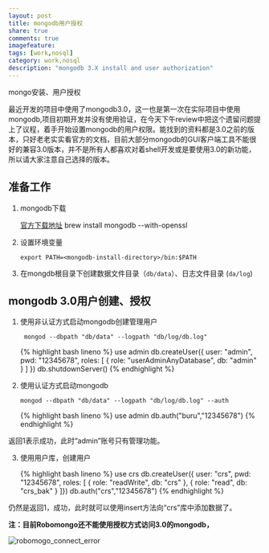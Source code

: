 ```yaml
---
layout: post
title: mongodb用户授权
share: true
comments: true
imagefeature:
tags: [work,nosql]
category: work,nosql
description: "mongodb 3.X install and user authorization"
---
```


mongo安装、用户授权

<!--more-->

最近开发的项目中使用了mongodb3.0，这一也是第一次在实际项目中使用mongodb,项目初期开发并没有使用验证，在今天下午review中把这个遗留问题提上了议程，着手开始设置mongodb的用户权限。能找到的资料都是3.0之前的版本，只好老老实实看官方的文档，目前大部分mongodb的GUI客户端工具不能很好的兼容3.0版本，并不是所有人都喜欢对着shell开发或是要使用3.0的新功能，所以请大家注意自己选择的版本。

## 准备工作
1.	 mongodb下载
	
		[官方下载地址](https://www.mongodb.org/dl/osx/x86_64)
		brew install mongodb --with-openssl

	
2.	设置环境变量

		export PATH=<mongodb-install-directory>/bin:$PATH
		 
3.	在mongdb根目录下创建数据文件目录（`db/data`）、日志文件目录 (`da/log`)

## mongodb 3.0用户创建、授权

1. 使用非认证方式启动mongodb创建管理用户
	
		mongod --dbpath "db/data" --logpath "db/log/db.log"

	{% highlight bash lineno %}
	use admin
	db.createUser({
    	user: "admin",
    	pwd: "12345678",
    	roles: [ { role: "userAdminAnyDatabase", db: "admin" } ]
 	})
 	db.shutdownServer()
	{%  endhighlight %}
		
2.	使用认证方式启动mongodb

		mongod --dbpath "db/data" --logpath "db/log/db.log" --auth

	{% highlight bash lineno %}
	use admin
	db.auth("buru","12345678")
	{%  endhighlight %}
	
返回1表示成功，此时“admin”账号只有管理功能。


3.	使用用户库，创建用户

	{% highlight bash lineno %}
	use crs
	db.createUser({
	   	user: "crs",
		pwd: "12345678",
		roles: [
		    { role: "readWrite", db: "crs" },
			{ role: "read", db: "crs_bak" }
	]})
	db.auth("crs","12345678")
	{%  endhighlight %}
	
仍然是返回1，成功，此时就可以使用insert方法向“crs”库中添加数据了。
	
	
**注：目前Robomongo还不能使用授权方式访问3.0的mongodb，**
	
	

![][1]
	
	
[1]: http://jeffreywei.github.io/assets/posts/2015-05/robomogo_connect_error.png "robomogo_connect_error"
	







